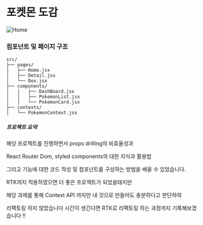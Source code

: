 # 포켓몬 도감


![Home](https://github.com/user-attachments/assets/9ac67227-79ad-4197-bf8d-5c92ed372c17)


### 컴포넌트 및 페이지 구조


```plaintext
src/
├── pages/
│   ├── Home.jsx
│   ├── Detail.jsx
│   └── Dex.jsx
├── components/
│   │   ├── DashBoard.jsx
│   │   ├── PokemonList.jsx
│   │   └── PokemonCard.jsx
├── contexts/
│   └── PokemonContext.jsx
```

##### 프로젝트 요약


해당 프로젝트를 진행하면서 props drilling의 비효율성과 

React Router Dom, styled components의 대한 지식과 활용법

그리고 기능에 대한 코드 작성 및 컴포넌트를 구성하는 방법을 배울 수 있었습니다.



RTK까지 적용하였으면 더 좋은 프로젝트가 되었을태지만

해당 과제를 통해 Context API 까지만 내 것으로 만들어도 충분하다고 판단하여

리팩토링 하지 않았습니다 시간이 생긴다면 RTK로 리팩토링 하는 과정까지 기록해보겠습니다 !!
